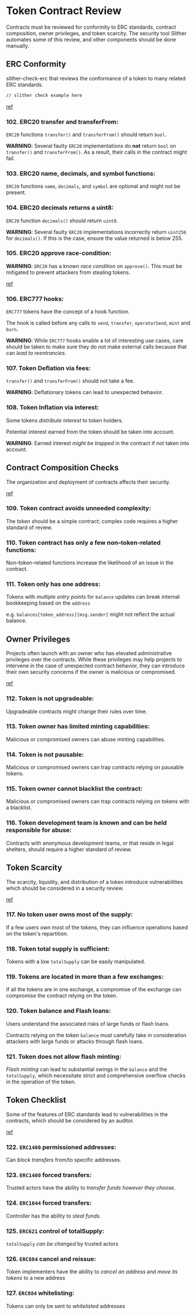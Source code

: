 # Token Contract Review

Contracts must be reviewed for conformity to ERC standards, contract composition, owner privileges, and token scarcity. The security tool Slither automates some of this review, and other components should be done manually.

## ERC Conformity

slither-check-erc that reviews the conformance of a token to many related ERC standards.

```sh
// slither check example here
```

[ref](https://github.com/crytic/building-secure-contracts/blob/master/development-guidelines/token_integration.md#erc-conformity)

### 102. ERC20 transfer and transferFrom:

`ERC20` functions `transfer()` and `transferFrom()` should return `bool`.

**WARNING**: Several faulty `ERC20` implementations do **not** return `bool` on `transfer()` and `transferFrom()`. As a result, their calls in the contract might fail.

### 103. ERC20 name, decimals, and symbol functions:

`ERC20` functions `name`, `decimals`, and `symbol` are optional and might not be present.

### 104. ERC20 decimals returns a uint8:

`ERC20` function `decimals()` should return `uint8`.

**WARNING**: Several faulty `ERC20` implementations incorrectly return `uint256` for `decimals()`. If this is the case, ensure the value returned is below 255.

### 105. ERC20 approve race-condition:

**WARNING**: `ERC20` has a known *race condition* on `approve()`. This must be mitigated to prevent attackers from stealing tokens.

[ref](https://github.com/ethereum/EIPs/issues/20#issuecomment-263524729)

### 106. ERC777 hooks:

`ERC777` tokens have the concept of a hook function.

The hook is called before any calls to `send`, `transfer`, `operatorSend`, `mint` and `burn`.

**WARNING**: While `ERC777` hooks enable a lot of interesting use cases, care should be taken to make sure they do not make external calls because that can *lead to reentrancies*.

### 107. Token Deflation via fees:

`transfer()` and `transferFrom()` should not take a fee.

**WARNING**: Deflationary tokens can lead to unexpected behavior.

### 108. Token Inflation via interest:

Some tokens *distribute interest* to token holders.

Potential interest earned from the token should be taken into account.

**WARNING**: Earned interest *might be trapped* in the contract if not taken into account.

## Contract Composition Checks

The organization and deployment of contracts affects their security.

[ref](https://github.com/crytic/building-secure-contracts/blob/master/development-guidelines/token_integration.md#contract-composition)

### 109. Token contract avoids unneeded complexity:

The token should be a simple contract; complex code requires a higher standard of review.

### 110. Token contract has only a few non–token-related functions:

Non–token-related functions increase the likelihood of an issue in the contract.

### 111. Token only has one address:

Tokens with *multiple entry points* for `balance` updates can break internal bookkeeping based on the `address`

e.g. `balances[token_address][msg.sender]` might not reflect the actual balance.

## Owner Privileges

Projects often launch with an owner who has elevated administrative privileges over the contracts. While these privileges may help projects to intervene in the case of unexpected contract behavior, they can introduce their own security concerns if the owner is malicious or compromised.

[ref](https://github.com/crytic/building-secure-contracts/blob/master/development-guidelines/token_integration.md#owner-privileges)

### 112. Token is not upgradeable:

Upgradeable contracts might change their rules over time.

### 113. Token owner has limited minting capabilities:

Malicious or compromised owners can abuse minting capabilities.

### 114. Token is not pausable:

Malicious or compromised owners can trap contracts relying on pausable tokens.

### 115. Token owner cannot blacklist the contract:

Malicious or compromised owners can trap contracts relying on tokens with a blacklist.

### 116. Token development team is known and can be held responsible for abuse:

Contracts with anonymous development teams, or that reside in legal shelters, should require a higher standard of review.

## Token Scarcity

The scarcity, liquidity, and distribution of a token introduce vulnerabilities which should be considered in a security review.

[ref](https://github.com/crytic/building-secure-contracts/blob/master/development-guidelines/token_integration.md#token-scarcity)

### 117. No token user owns most of the supply:

If a few users own most of the tokens, they can influence operations based on the token's repartition.

### 118. Token total supply is sufficient:

Tokens with a low `totalSupply` can be easily manipulated.

### 119. Tokens are located in more than a few exchanges:

If all the tokens are in one exchange, a compromise of the exchange can compromise the contract relying on the token.

### 120. Token balance and Flash loans:

Users understand the associated risks of large funds or flash loans.

Contracts relying on the token `balance` must carefully take in consideration attackers with large funds or attacks through flash loans.

### 121. Token does not allow flash minting:

*Flash minting* can lead to substantial swings in the `balance` and the `totalSupply`, which necessitate strict and comprehensive overflow checks in the operation of the token.

## Token Checklist

Some of the features of ERC standards lead to vulnerabilities in the contracts, which should be considered by an auditor.

[ref](https://gist.github.com/shayanb/cd495e23c7cf1a8b269f8ce7fd198538#file-token_checklist-md)

### 122. `ERC1400` permissioned addresses:

Can *block transfers* from/to specific addresses.

### 123. `ERC1400` forced transfers:

Trusted actors have the ability to *transfer funds however they choose*.

### 124. `ERC1644` forced transfers:

Controller has the ability to *steal funds*.

### 125. `ERC621` control of totalSupply:

`totalSupply` *can be changed* by trusted actors

### 126. `ERC884` cancel and reissue:

Token implementers have the ability to *cancel an address* and *move its tokens* to a new address

### 127. `ERC884` whitelisting:

Tokens can only be sent to *whitelisted* addresses
